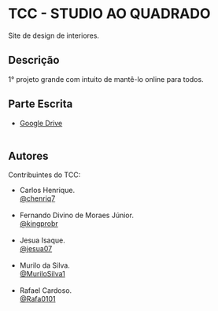 # TCC - STUDIO AO QUADRADO

Site de design de interiores.

## Descrição

1° projeto grande com intuito de mantê-lo online para todos.

## Parte Escrita

* [Google Drive](https://drive.google.com/drive/u/0/folders/1urVxxwmcNGCFbgZdPpZqxDGDOtjIupG-) <br><br>

## Autores

Contribuintes do TCC:

* Carlos Henrique.<br>
[@chenriq7](https://github.com/chenriq7) <br><br>
* Fernando Divino de Moraes Júnior. <br>
[@kingprobr](https://github.com/kingprobr) <br><br>
* Jesua Isaque.<br>
[@jesua07](https://github.com/jesua07) <br><br>
* Murilo da Silva.<br>
[@MuriloSilva1](https://github.com/MuriloSilva1) <br><br>
* Rafael Cardoso.<br>
[@Rafa0101](https://github.com/Rafa0101)<br>
